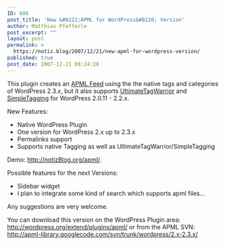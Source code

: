 ```yaml
---
ID: 686
post_title: 'New &#8222;APML for WordPress&#8220; Version'
author: Matthias Pfefferle
post_excerpt: ""
layout: post
permalink: >
  https://notiz.blog/2007/12/21/new-apml-for-wordpress-version/
published: true
post_date: 2007-12-21 08:24:28
---
```

<!-- wp:paragraph -->
<p>This plugin creates an <a href="http://www.apml.org">APML Feed</a> using the the native tags and categories of WordPress 2.3.x, but it also supports <a href="http://www.neato.co.nz/ultimate-tag-warrior">UltimateTagWarrior</a> and <a href="http://sw-guide.de/wordpress/plugins/simple-tagging/">SimpleTagging</a> for WordPress 2.0.11 - 2.2.x.</p>
<!-- /wp:paragraph -->

<!-- wp:paragraph -->
<p>New Features:</p>
<!-- /wp:paragraph -->

<!-- wp:list -->
<ul>
	<li>Native WordPress Plugin</li>
	<li>One version for WordPress 2.x up to 2.3.x</li>
	<li>Permalinks support</li>
	<li>Supports native Tagging as well as UltimateTagWarrior/SimpleTagging</li>
</ul>
<!-- /wp:list -->

<!-- wp:paragraph -->
<p>Demo: <a href="http://notizBlog.org/apml/">http://notizBlog.org/apml/</a>.</p>
<!-- /wp:paragraph -->

<!-- wp:paragraph -->
<p>Possible features for the next Versions:</p>
<!-- /wp:paragraph -->

<!-- wp:list -->
<ul>
	<li>Sidebar widget</li>
	<li>I plan to integrate some kind of search which supports apml files...</li>
</ul>
<!-- /wp:list -->

<!-- wp:paragraph -->
<p>Any suggestions are very welcome.</p>
<!-- /wp:paragraph -->

<!-- wp:paragraph -->
<p>You can download this version on the WordPress Plugin area: <a href="http://wordpress.org/extend/plugins/apml/">http://wordpress.org/extend/plugins/apml/</a> or from the APML SVN: <a href="http://apml-library.googlecode.com/svn/trunk/wordpress/2.x-2.3.x/">http://apml-library.googlecode.com/svn/trunk/wordpress/2.x-2.3.x/</a></p>
<!-- /wp:paragraph -->
